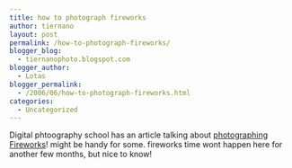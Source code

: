 ```yaml
---
title: how to photograph fireworks
author: tiernano
layout: post
permalink: /how-to-photograph-fireworks/
blogger_blog:
  - tiernanophoto.blogspot.com
blogger_author:
  - Lotas
blogger_permalink:
  - /2006/06/how-to-photograph-fireworks.html
categories:
  - Uncategorized
---
```

Digital phtoography school has an article talking about [photographing Fireworks][1]! might be handy for some. fireworks time wont happen here for another few months, but nice to know!

 [1]: http://digital-photography-school.com/blog/how-to-photograph-fireworks/